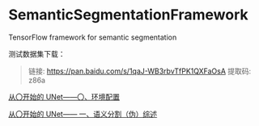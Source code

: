 # SemanticSegmentationFramework
TensorFlow framework for semantic segmentation

测试数据集下载：
> 链接: https://pan.baidu.com/s/1qaJ-WB3rbvTfPK1QXFaOsA 提取码: z86a 

[从〇开始的 UNet——〇、环境配置](https://starmountain.ink/article/6/)

[从〇开始的 UNet—— 一、语义分割（伪）综述](https://starmountain.ink/article/10/)

